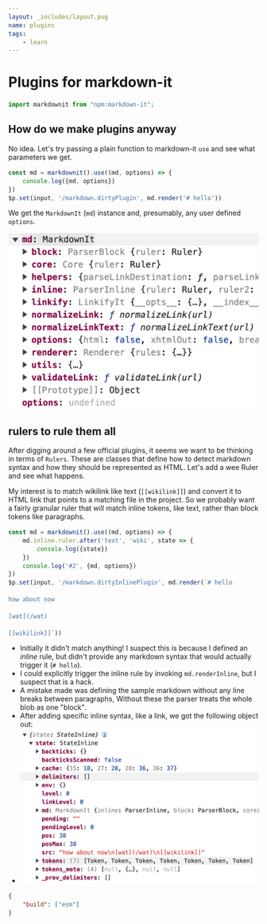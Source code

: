 ```yaml
---
layout: _includes/layout.pug
name: plugins
tags: 
    - learn
---
```

# Plugins for markdown-it

```ts
import markdownit from "npm:markdown-it";
```

## How do we make plugins anyway
No idea. Let's try passing a plain function to markdown-it `use` and see what parameters we get.

```ts
const md = markdownit().use((md, options) => {
    console.log({md, options})
})
$p.set(input, '/markdown.dirtyPlugin', md.render('# hello'))
```

We get the `MarkdownIt` (`md`) instance and, presumably, any user defined `options`. 

![markdown-it instance properties](img/mditInstance.png)

## rulers to rule them all
After digging around a few official plugins, it seems we want to be thinking in terms of `Rulers`. These are classes that define how to detect markdown syntax and how they should be represented as HTML. Let's add a wee Ruler and see what happens.

My interest is to match wikilink like text (`[[wikilink]]`) and convert it to HTML link that points to a matching file in the project. So we probably want a fairly granular ruler that will match inline tokens, like text, rather than block tokens like paragraphs.

```ts
const md = markdownit().use((md, options) => {
    md.inline.ruler.after('text', 'wiki', state => {
        console.log({state})
    })
    console.log('#2', {md, options})
})
$p.set(input, '/markdown.dirtyInlinePlugin', md.render(`# hello

how about now

[wat](/wat)

[[wikilink]]`))
```
- Initially it didn't match anything! I suspect this is because I defined an *inline* rule, but didn't provide any markdown syntax that would actually trigger it (`# hello`).
- I could explicitly trigger the inline rule by invoking `md.renderInline`, but I suspect that is a hack.
- A mistake made was defining the sample markdown without any line breaks between paragraphs, Without these the parser treats the whole blob as one "block".
- After adding specific inline syntax, like a link, we got the following object out:
- ![Inline Rule State](img/inlineRuleState.png)

```json
{
    "build": ["esm"]
}
```
